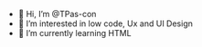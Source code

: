 - 👋 Hi, I’m @TPas-con
- 👀 I’m interested in low code, Ux and UI Design
- 🌱 I’m currently learning HTML


